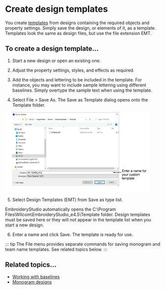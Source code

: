# Create design templates

You create [templates](../../glossary/glossary#templates) from designs containing the required objects and property settings. Simply save the design, or elements of it, as a template. Templates look the same as design files, but use the file extension EMT.

## To create a design template...

1. Start a new design or open an existing one.

2. Adjust the property settings, styles, and effects as required.

3. Add the objects and lettering to be included in the template. For instance, you may want to include sample lettering using different baselines. Simply overtype the sample text when using the template.

4. Select File > Save As. The Save as Template dialog opens onto the Template folder.

![SaveAsTemplate.png](assets/SaveAsTemplate.png)

5. Select Design Templates (EMT) from Save as type list.

EmbroideryStudio automatically opens the C:\\Program Files\\Wilcom\\EmbroideryStudio_e4.5\\Template folder. Design templates must be saved here or they will not appear in the template list when you start a new design.

6. Enter a name and click Save. The template is ready for use.

::: tip
The File menu provides separate commands for saving monogram and team name templates. See related topics below.
:::

## Related topics...

- [Working with baselines](../../Lettering/lettering_create/Working_with_baselines)
- [Monogram designs](../../Lettering/lettering_monograms/Monogram_designs)
